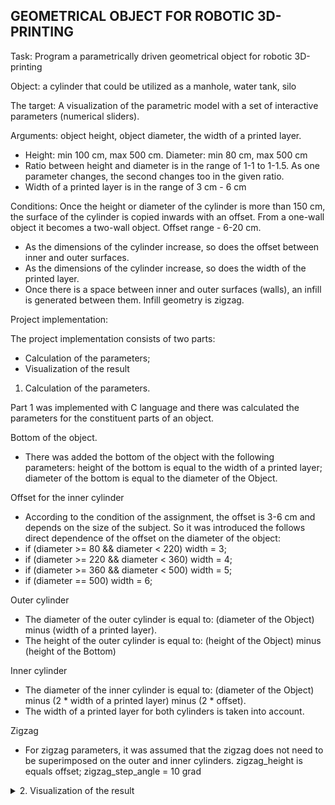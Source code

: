 ## GEOMETRICAL OBJECT FOR ROBOTIC 3D-PRINTING

Task: Program a parametrically driven geometrical object for robotic 3D-printing

Object: a cylinder that could be utilized as a manhole, water tank, silo

The target: A visualization of the parametric model with a set of interactive parameters (numerical sliders).

Arguments: object height, object diameter, the width of a printed layer.
- Height: min 100 cm, max 500 cm. Diameter: min 80 cm, max 500 cm
- Ratio between height and diameter is in the range of 1-1 to 1-1.5. As one parameter changes, the second changes too in the given ratio.
- Width of a printed layer is in the range of 3 cm - 6 cm

Conditions:
Once the height or diameter of the cylinder is more than 150 cm, the surface of the
cylinder is copied inwards with an offset. From a one-wall object it becomes a two-wall
object. Offset range - 6-20 cm.
- As the dimensions of the cylinder increase, so does the offset between inner and
outer surfaces.
- As the dimensions of the cylinder increase, so does the width of the printed layer.
- Once there is a space between inner and outer surfaces (walls), an infill is
generated between them. Infill geometry is zigzag.

Project implementation:

The project implementation consists of two parts:
- Calculation of the parameters;
- Visualization of the result

1. Calculation of the parameters.

Part 1 was implemented with C language and there was calculated the parameters for the constituent parts of an object.

Bottom of the object.
- There was added the bottom of the object with the following parameters:
	height of the bottom is equal to the width of a printed layer;
	diameter of the bottom is equal to the diameter of the Object.

Offset for the  inner cylinder
- According to the condition of the assignment, the offset is 3-6 cm and depends on the size of the subject. 
So it was introduced the follows direct dependence of the offset on the diameter of the object:
- if (diameter >= 80 && diameter < 220)
	width = 3;
- if (diameter >= 220 && diameter < 360)
        width = 4;
- if (diameter >= 360 && diameter < 500)
	width = 5;
- if (diameter == 500)
        width = 6;

Outer cylinder
- The diameter of the outer cylinder is equal to:
(diameter of the Object) minus (width of a printed layer).
- The height of the outer cylinder is equal to:
(height of the Object) minus (height of the Bottom)
					
Inner cylinder
- The diameter of the inner cylinder is equal to: 
(diameter of the Object) minus (2 * width of a printed layer) minus (2 * offset). 
- The width of a printed layer for both cylinders is taken into account.

Zigzag
- For zigzag parameters, it was assumed that the zigzag does not need to be superimposed on the outer and inner cylinders.
zigzag_height is equals offset;
zigzag_step_angle = 10 grad

<details><summary>2. Visualization of the result</summary>
	
Visualisation was implemented with Java Script with .paper, THREE, GUI 
[![Watch the video](https://github.com/mariaro833/3d_odject/blob/main/js_cylinder/Visual_3D.png)](https://youtu.be/-DsvtNjt48I)
  
